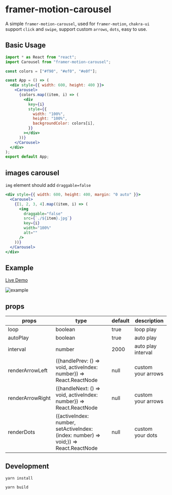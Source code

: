 # framer-motion-carousel

A simple `framer-motion-carousel`, used for `framer-motion`, `chakra-ui`
support `click` and `swipe`, support custom `arrows`, `dots`, easy to use.
## Basic Usage

```jsx
import * as React from "react";
import Carousel from "framer-motion-carousel";

const colors = ["#f90", "#ef0", "#e0f"];

const App = () => (
  <div style={{ width: 600, height: 400 }}>
    <Carousel>
      {colors.map((item, i) => (
        <div
          key={i}
          style={{
            width: "100%",
            height: "100%",
            backgroundColor: colors[i],
          }}
        ></div>
      ))}
    </Carousel>
  </div>
);
export default App;
```

## images carousel

`img` element should add `draggable=false`

```jsx
<div style={{ width: 600, height: 400, margin: "0 auto" }}>
  <Carousel>
    {[1, 2, 3, 4].map((item, i) => (
      <img
        draggable="false"
        src={`./${item}.jpg`}
        key={i}
        width="100%"
        alt=""
      />
    ))}
  </Carousel>
</div>
```

## Example

[Live Demo](https://carousel-app-772051431.vercel.app)

![example](https://raw.githubusercontent.com/jiangbo2015/framer-motion-carousel/main/img.jpg)


## props

| props            | type                                                                                 | default | description        |
|------------------|--------------------------------------------------------------------------------------|---------|--------------------|
| loop             | boolean                                                                              | true    | loop play          |
| autoPlay         | boolean                                                                              | true    | auto play          |
| interval         | number                                                                               | 2000    | auto play interval |
| renderArrowLeft  | ({handlePrev: () => void, activeIndex: number}) => React.ReactNode                   | null    | custom your arrows |
| renderArrowRight | ({handleNext: () => void, activeIndex: number}) => React.ReactNode                   | null    | custom your arrows |
| renderDots       | ({activeIndex: number, setActiveIndex: (index: number) => void;}) => React.ReactNode | null    | custom your dots   |



## Development

```
yarn install

yarn build
```